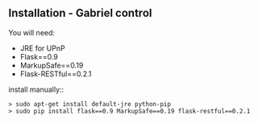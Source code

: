 Installation - Gabriel control
--------------------------------

You will need:

* JRE for UPnP
* Flask==0.9
* MarkupSafe==0.19
* Flask-RESTful==0.2.1


install manually::

	> sudo apt-get install default-jre python-pip
	> sudo pip install flask==0.9 MarkupSafe==0.19 flask-restful==0.2.1 

